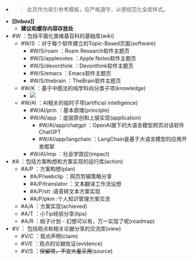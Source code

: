 - > 此页作为索引参考模板，应严格遵守，以便规范化全库样式。
- **[[Inbox]]**
    - __建议和缓存内容存放处__
- #W ：包括平面化类维基百科的基础库(wiki)
    - #W/S ：对于每个软件建立的Topic-Based页面(software)
        - #W/S/roam ：Roam Research软件主题页
        - #W/S/applenotes ：Apple Notes软件主题页
        - #W/S/devonthink ：Devonthink软件主题页
        - #W/S/emacs ：Emacs软件主题页
        - #W/S/thebrain ：TheBrain软件主题页
    - #W/K ：基于中图法的纯学科向分类子项(knowledge)
        - ![](https://firebasestorage.googleapis.com/v0/b/firescript-577a2.appspot.com/o/imgs%2Fapp%2FInsightSphere%2Fm4Uhp-C3xo.png?alt=media&token=8e169ff8-03a7-45d6-a841-ea5f9508d928)
    - #W/AI ：AI相关的临时子项(artificial intelligence)
        - #W/AI/prin ：基本原理(principle)
        - #W/AI/app ：底层原创和上层实现(application)
            - #W/AI/app/chatgpt ：OpenAI旗下的大语言模型网页对话软件ChatGPT
            - #W/AI/app/langchain ：LangChain是基于大语言模型的应用开发框架
        - #W/AI/imp ：社会学效应(impact)
- #A ：包括方案构想和方案实现的运行库(action)
    - #A/P ：方案构想(plan)
        - #A/P/webclip ：网页剪辑策略分享
        - #A/P/translator ：文本翻译工作流设想
        - #A/P/stt :语音转文本方案实现
        - #A/P/pkm :个人知识管理方案交流
    - #A/A ：方案实现(achieved)
    - #A/T ：小Tip经验分享(tips)
    - #A/R ：桃子计划 - 幻想可以有，万一实现了呢(roadmap)
- #V ： 包括观点和相关论据分享的交流库(view)
    - #V/C ：观点声明(claim)
    - #V/E ：观点的论据佐证(evidence)
    - #V/S ：~~保留项，不宜大量采用~~(source)
